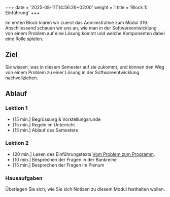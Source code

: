 +++
date = '2025-08-11T14:56:26+02:00'
weight = 1
title = 'Block 1: Einführung'
+++

Im ersten Block klären wir zuerst das Administrative zum Modul 319. Anschliessend schauen wir uns an, wie man in der Softwareentwicklung von einem Problem auf eine Lösung kommt und welche Komponenten dabei eine Rolle spielen.

## Ziel

Sie wissen, was in diesem Semester auf sie zukommt, und können den Weg von einem Problem zu einer Lösung in der Softwareentwicklung nachvollziehen.

## Ablauf

### Lektion 1

- [15 min.] Begrüssung & Vorstellungsrunde
- [15 min.] Regeln im Unterricht
- [15 min.] Ablauf des Semesters

### Lektion 2

- [20 min.] Lesen des Einführungstexts [Vom Problem zum Programm](/theorie/vom-problem-zum-programm).
- [10 min.] Besprechen der Fragen in der Bankreihe
- [15 min.] Besprechen der Fragen im Plenum

### Hausaufgaben

Überlegen Sie sich, wie Sie sich Notizen zu diesem Modul festhalten wollen.

